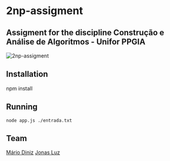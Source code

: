 # 2np-assigment 

## Assigment for the discipline Construção e Análise de Algoritmos - Unifor PPGIA
![2np-assigment](https://user-images.githubusercontent.com/1095436/26934743-9d63a444-4c40-11e7-96cd-ffff03cc46ab.png)

## Installation

  npm install

## Running

    node app.js ./entrada.txt

## Team
  [Mário Diniz](https://github.com/mariohd)
  [Jonas Luz](https://github.com/jonasluz)